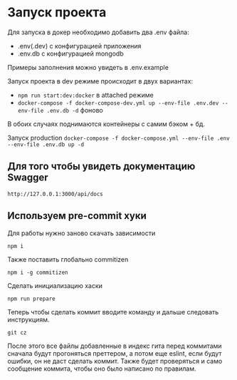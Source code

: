 # Запуск проекта

Для запуска в докер необходимо добавить два .env файла:
- .env(.dev) с конфигурацией приложения
- .env.db с конфигурацией mongodb

Примеры заполнения можно увидеть в .env.example

Запуск проекта в dev режиме происходит в двух вариантах:
- ```npm run start:dev:docker``` в attached режиме
- ```docker-compose -f docker-compose-dev.yml up --env-file .env.dev --env-file .env.db -d``` фоново

В обоих случаях поднимаются контейнеры с самим бэком + бд.

Запуск production ```docker-compose -f docker-compose.yml --env-file .env --env-file .env.db up -d ```

## Для того чтобы увидеть документацию Swagger

```
http://127.0.0.1:3000/api/docs
```

## Используем pre-commit хуки
Для работы нужно заново скачать зависимости

```
npm i
```

Также поставить глобально commitizen

```
npm i -g commitizen
```

Cделать инициализацию хаски

```
npm run prepare
```

Теперь чтобы сделать коммит вводите команду и дальше следовать инструкциям.

```
git cz 
```

После этого все файлы добавленные в индекс гита перед коммитами сначала будут прогоняться преттером, а потом еще eslint, если будут ошибки, он не даст сделать коммит. 
Также будет проверяться и само сообщение коммита, чтобы оно было написано по правилам. 
